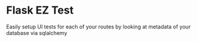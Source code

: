 # Flask EZ Test
Easily setup UI tests for each of your routes by looking at metadata of your database via sqlalchemy